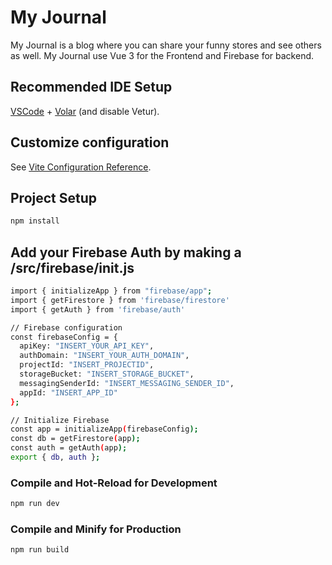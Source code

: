 # My Journal

My Journal is a blog where you can share your funny stores and see others as well. My Journal use Vue 3 for the Frontend and Firebase for backend.

## Recommended IDE Setup

[VSCode](https://code.visualstudio.com/) + [Volar](https://marketplace.visualstudio.com/items?itemName=Vue.volar) (and disable Vetur).

## Customize configuration

See [Vite Configuration Reference](https://vite.dev/config/).

## Project Setup

```sh
npm install
```

## Add your Firebase Auth by making a /src/firebase/init.js

```sh
import { initializeApp } from "firebase/app";
import { getFirestore } from 'firebase/firestore'
import { getAuth } from 'firebase/auth'

// Firebase configuration
const firebaseConfig = {
  apiKey: "INSERT_YOUR_API_KEY",
  authDomain: "INSERT_YOUR_AUTH_DOMAIN",
  projectId: "INSERT_PROJECTID",
  storageBucket: "INSERT_STORAGE_BUCKET",
  messagingSenderId: "INSERT_MESSAGING_SENDER_ID",
  appId: "INSERT_APP_ID"
};

// Initialize Firebase
const app = initializeApp(firebaseConfig);
const db = getFirestore(app);
const auth = getAuth(app);
export { db, auth };
```

### Compile and Hot-Reload for Development

```sh
npm run dev
```

### Compile and Minify for Production

```sh
npm run build
```
